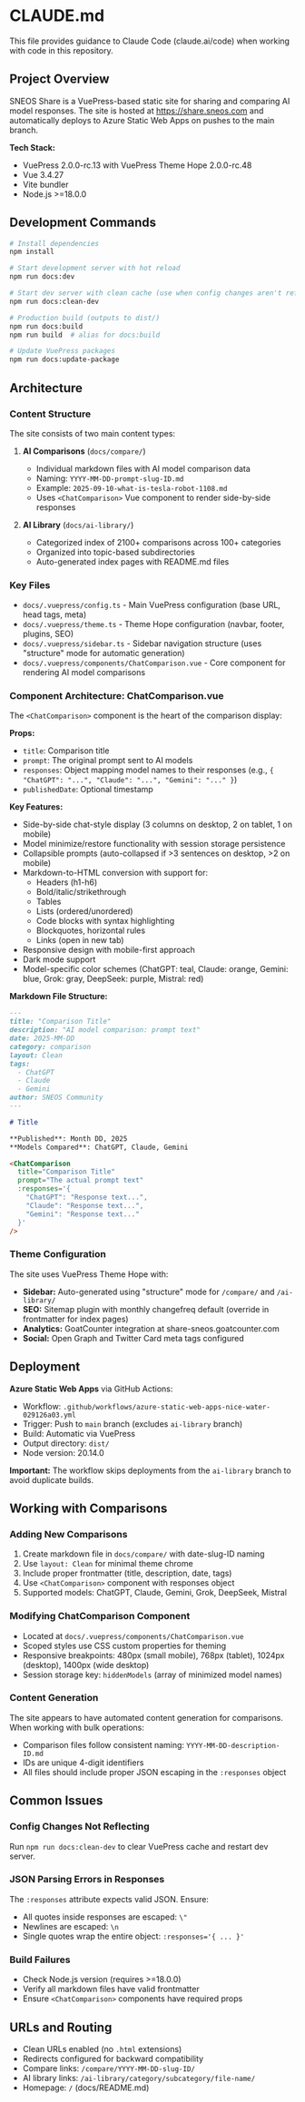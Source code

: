 # CLAUDE.md

This file provides guidance to Claude Code (claude.ai/code) when working with code in this repository.

## Project Overview

SNEOS Share is a VuePress-based static site for sharing and comparing AI model responses. The site is hosted at https://share.sneos.com and automatically deploys to Azure Static Web Apps on pushes to the main branch.

**Tech Stack:**
- VuePress 2.0.0-rc.13 with VuePress Theme Hope 2.0.0-rc.48
- Vue 3.4.27
- Vite bundler
- Node.js >=18.0.0

## Development Commands

```bash
# Install dependencies
npm install

# Start development server with hot reload
npm run docs:dev

# Start dev server with clean cache (use when config changes aren't reflecting)
npm run docs:clean-dev

# Production build (outputs to dist/)
npm run docs:build
npm run build  # alias for docs:build

# Update VuePress packages
npm run docs:update-package
```

## Architecture

### Content Structure

The site consists of two main content types:

1. **AI Comparisons** (`docs/compare/`)
   - Individual markdown files with AI model comparison data
   - Naming: `YYYY-MM-DD-prompt-slug-ID.md`
   - Example: `2025-09-10-what-is-tesla-robot-1108.md`
   - Uses `<ChatComparison>` Vue component to render side-by-side responses

2. **AI Library** (`docs/ai-library/`)
   - Categorized index of 2100+ comparisons across 100+ categories
   - Organized into topic-based subdirectories
   - Auto-generated index pages with README.md files

### Key Files

- `docs/.vuepress/config.ts` - Main VuePress configuration (base URL, head tags, meta)
- `docs/.vuepress/theme.ts` - Theme Hope configuration (navbar, footer, plugins, SEO)
- `docs/.vuepress/sidebar.ts` - Sidebar navigation structure (uses "structure" mode for automatic generation)
- `docs/.vuepress/components/ChatComparison.vue` - Core component for rendering AI model comparisons

### Component Architecture: ChatComparison.vue

The `<ChatComparison>` component is the heart of the comparison display:

**Props:**
- `title`: Comparison title
- `prompt`: The original prompt sent to AI models
- `responses`: Object mapping model names to their responses (e.g., `{ "ChatGPT": "...", "Claude": "...", "Gemini": "..." }`)
- `publishedDate`: Optional timestamp

**Key Features:**
- Side-by-side chat-style display (3 columns on desktop, 2 on tablet, 1 on mobile)
- Model minimize/restore functionality with session storage persistence
- Collapsible prompts (auto-collapsed if >3 sentences on desktop, >2 on mobile)
- Markdown-to-HTML conversion with support for:
  - Headers (h1-h6)
  - Bold/italic/strikethrough
  - Tables
  - Lists (ordered/unordered)
  - Code blocks with syntax highlighting
  - Blockquotes, horizontal rules
  - Links (open in new tab)
- Responsive design with mobile-first approach
- Dark mode support
- Model-specific color schemes (ChatGPT: teal, Claude: orange, Gemini: blue, Grok: gray, DeepSeek: purple, Mistral: red)

**Markdown File Structure:**
```markdown
---
title: "Comparison Title"
description: "AI model comparison: prompt text"
date: 2025-MM-DD
category: comparison
layout: Clean
tags:
  - ChatGPT
  - Claude
  - Gemini
author: SNEOS Community
---

# Title

**Published**: Month DD, 2025
**Models Compared**: ChatGPT, Claude, Gemini

<ChatComparison
  title="Comparison Title"
  prompt="The actual prompt text"
  :responses='{
    "ChatGPT": "Response text...",
    "Claude": "Response text...",
    "Gemini": "Response text..."
  }'
/>
```

### Theme Configuration

The site uses VuePress Theme Hope with:
- **Sidebar:** Auto-generated using "structure" mode for `/compare/` and `/ai-library/`
- **SEO:** Sitemap plugin with monthly changefreq default (override in frontmatter for index pages)
- **Analytics:** GoatCounter integration at share-sneos.goatcounter.com
- **Social:** Open Graph and Twitter Card meta tags configured

## Deployment

**Azure Static Web Apps** via GitHub Actions:
- Workflow: `.github/workflows/azure-static-web-apps-nice-water-029126a03.yml`
- Trigger: Push to `main` branch (excludes `ai-library` branch)
- Build: Automatic via VuePress
- Output directory: `dist/`
- Node version: 20.14.0

**Important:** The workflow skips deployments from the `ai-library` branch to avoid duplicate builds.

## Working with Comparisons

### Adding New Comparisons

1. Create markdown file in `docs/compare/` with date-slug-ID naming
2. Use `layout: Clean` for minimal theme chrome
3. Include proper frontmatter (title, description, date, tags)
4. Use `<ChatComparison>` component with responses object
5. Supported models: ChatGPT, Claude, Gemini, Grok, DeepSeek, Mistral

### Modifying ChatComparison Component

- Located at `docs/.vuepress/components/ChatComparison.vue`
- Scoped styles use CSS custom properties for theming
- Responsive breakpoints: 480px (small mobile), 768px (tablet), 1024px (desktop), 1400px (wide desktop)
- Session storage key: `hiddenModels` (array of minimized model names)

### Content Generation

The site appears to have automated content generation for comparisons. When working with bulk operations:
- Comparison files follow consistent naming: `YYYY-MM-DD-description-ID.md`
- IDs are unique 4-digit identifiers
- All files should include proper JSON escaping in the `:responses` object

## Common Issues

### Config Changes Not Reflecting
Run `npm run docs:clean-dev` to clear VuePress cache and restart dev server.

### JSON Parsing Errors in Responses
The `:responses` attribute expects valid JSON. Ensure:
- All quotes inside responses are escaped: `\"`
- Newlines are escaped: `\n`
- Single quotes wrap the entire object: `:responses='{ ... }'`

### Build Failures
- Check Node.js version (requires >=18.0.0)
- Verify all markdown files have valid frontmatter
- Ensure `<ChatComparison>` components have required props

## URLs and Routing

- Clean URLs enabled (no `.html` extensions)
- Redirects configured for backward compatibility
- Compare links: `/compare/YYYY-MM-DD-slug-ID/`
- AI library links: `/ai-library/category/subcategory/file-name/`
- Homepage: `/` (docs/README.md)
